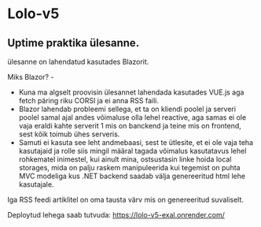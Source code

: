 # Lolo-v5



## Uptime praktika ülesanne.

ülesanne on lahendatud kasutades Blazorit.

Miks Blazor? -
* Kuna ma algselt proovisin ülesannet lahendada kasutades VUE.js aga fetch päring riku CORSI ja ei anna RSS faili.
* Blazor lahendab probleemi sellega, et ta on kliendi poolel ja serveri poolel samal ajal andes võimaluse olla lehel reactive,
aga samas ei ole vaja eraldi kahte serverit 1 mis on banckend ja teine mis on frontend, sest kõik toimub ühes serveris. 
* Samuti ei kasuta see leht andmebaasi, sest te ütlesite, et ei ole vaja teha kasutajaid ja rolle siis mingil määral tagada võimalus kasutatavus lehel rohkematel inimestel, kui ainult mina,
ostsustasin linke hoida local storages, mida on palju raskem manipuleerida kui tegemist on puhta MVC modeliga kus .NET backend saadab välja genereeritud html lehe kasutajale.


Iga RSS feedi artiklitel on oma tausta värv mis on genereeritud suvaliselt.


Deploytud lehega saab tutvuda: https://lolo-v5-exal.onrender.com/